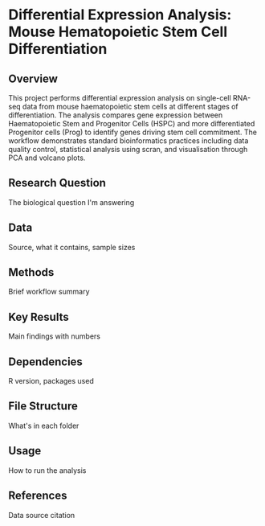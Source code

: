 # Differential Expression Analysis: Mouse Hematopoietic Stem Cell Differentiation

## Overview
This project performs differential expression analysis on single-cell RNA-seq data from mouse haematopoietic stem cells at different stages of differentiation. The analysis compares gene expression between Haematopoietic Stem and Progenitor Cells (HSPC) and more differentiated Progenitor cells (Prog) to identify genes driving stem cell commitment. The workflow demonstrates standard bioinformatics practices including data quality control, statistical analysis using scran, and visualisation through PCA and volcano plots.

## Research Question
The biological question I'm answering

## Data
Source, what it contains, sample sizes

## Methods
Brief workflow summary

## Key Results
Main findings with numbers

## Dependencies
R version, packages used

## File Structure
What's in each folder

## Usage
How to run the analysis

## References
Data source citation
